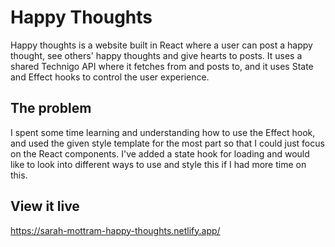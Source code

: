 # Happy Thoughts

Happy thoughts is a website built in React where a user can post a happy thought, see others' happy thoughts and give hearts to posts. It uses a shared Technigo API where it fetches from and posts to, and it uses State and Effect hooks to control the user experience.

## The problem

I spent some time learning and understanding how to use the Effect hook, and used the given style template for the most part so that I could just focus on the React components.
I've added a state hook for loading and would like to look into different ways to use and style this if I had more time on this.

## View it live

https://sarah-mottram-happy-thoughts.netlify.app/

